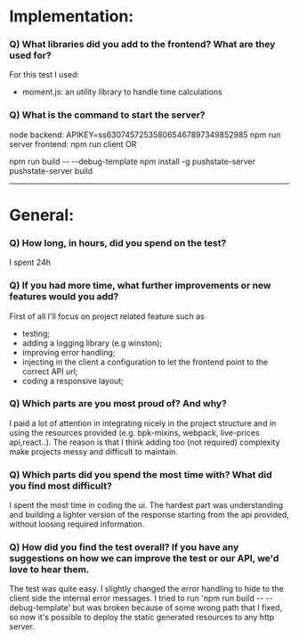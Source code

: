 # Implementation:

### Q) What libraries did you add to the frontend? What are they used for?
For this test I used:
- moment.js: an utility library to handle time calculations

### Q) What is the command to start the server?

node backend: APIKEY=ss630745725358065467897349852985 npm run server
frontend: npm run client OR

npm run build -- --debug-template
npm install -g pushstate-server
pushstate-server build

---

# General:

### Q) How long, in hours, did you spend on the test?
I spent 24h
### Q) If you had more time, what further improvements or new features would you add?
First of all I'll focus on project related feature such as
- testing;
- adding a logging library (e.g winston);
- improving error handling;
- injecting in the client a configuration to let the frontend point to the correct API url;
- coding a responsive layout;


### Q) Which parts are you most proud of? And why?
I paid a lot of attention in integrating nicely in the project structure and in using
the resources provided (e.g. bpk-mixins, webpack, live-prices api,react..). The reason is that I think adding too (not required) complexity make projects messy and difficult to maintain.
### Q) Which parts did you spend the most time with? What did you find most difficult?
I spent the most time in coding the ui. The hardest part was understanding and building a lighter version of the response starting from the api provided, without loosing required information.
### Q) How did you find the test overall? If you have any suggestions on how we can improve the test or our API, we'd love to hear them.
The test was quite easy. I slightly changed the error handling to hide to the client side the internal error messages.
I tried to run 'npm run build -- --debug-template' but was broken because of some wrong path that I fixed, so now it's possible to deploy the static generated resources to any http server.
